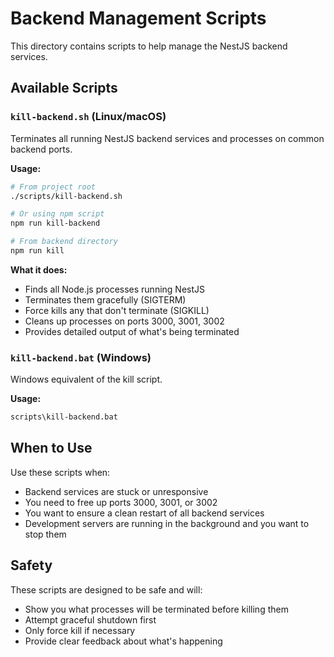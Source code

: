 # Backend Management Scripts

This directory contains scripts to help manage the NestJS backend services.

## Available Scripts

### `kill-backend.sh` (Linux/macOS)

Terminates all running NestJS backend services and processes on common backend ports.

**Usage:**

```bash
# From project root
./scripts/kill-backend.sh

# Or using npm script
npm run kill-backend

# From backend directory
npm run kill
```

**What it does:**

- Finds all Node.js processes running NestJS
- Terminates them gracefully (SIGTERM)
- Force kills any that don't terminate (SIGKILL)
- Cleans up processes on ports 3000, 3001, 3002
- Provides detailed output of what's being terminated

### `kill-backend.bat` (Windows)

Windows equivalent of the kill script.

**Usage:**

```cmd
scripts\kill-backend.bat
```

## When to Use

Use these scripts when:

- Backend services are stuck or unresponsive
- You need to free up ports 3000, 3001, or 3002
- You want to ensure a clean restart of all backend services
- Development servers are running in the background and you want to stop them

## Safety

These scripts are designed to be safe and will:

- Show you what processes will be terminated before killing them
- Attempt graceful shutdown first
- Only force kill if necessary
- Provide clear feedback about what's happening
